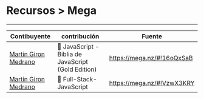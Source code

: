 # Recursos > Mega

---

|   Contibuyente  	|  contribución   | Fuente |
| --- | ---	| --- |
| [Martin Giron Medrano](https://github.com/mgm23111) 	| :closed_book: JavaScript - Biblia de JavaScript (Gold Edition) 	| https://mega.nz/#!16oQxSaB 	|
| [Martin Giron Medrano](https://github.com/mgm23111) 	| :closed_book: Full-Stack-JavaScript                                             	| https://mega.nz/#!VzwX3KRY 	|



